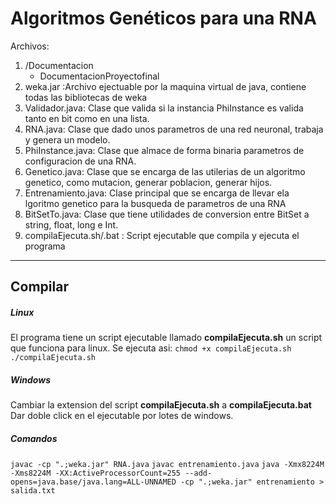 # Algoritmos Genéticos para una RNA

Archivos:
1. /Documentacion
	- DocumentacionProyectofinal
2. weka.jar :Archivo ejectuable por la maquina virtual de java, contiene todas las bibliotecas de weka
3. Validador.java: Clase que valida si la instancia PhiInstance es valida tanto en bit como en una lista.
4. RNA.java: Clase que dado unos parametros de una red neuronal, trabaja y genera un modelo. 
5. PhiInstance.java: Clase que almace de forma binaria parametros de configuracion de una RNA.
6. Genetico.java: Clase que se encarga de las utilerias de un algoritmo genetico, como mutacion, generar poblacion, generar hijos.
7. Entrenamiento.java: Clase principal que se encarga de llevar ela lgoritmo genetico para la busqueda de parametros de una RNA
8. BitSetTo.java: Clase que tiene utilidades de conversion entre BitSet a string, float, long e Int.
9. compilaEjecuta.sh/.bat : Script ejecutable que compila y ejecuta el programa

------------

## Compilar
##### Linux
El programa tiene un script ejecutable llamado **compilaEjecuta.sh** un script que funciona para linux. Se ejecuta asi:
`chmod +x compilaEjecuta.sh`
`./compilaEjecuta.sh`

##### Windows
Cambiar la extension del script **compilaEjecuta.sh** a **compilaEjecuta.bat**
Dar doble click en el ejecutable por lotes de windows.

##### Comandos
`javac -cp ".;weka.jar" RNA.java`
`javac entrenamiento.java`
`java -Xmx8224M -Xms8224M -XX:ActiveProcessorCount=255 --add-opens=java.base/java.lang=ALL-UNNAMED -cp ".;weka.jar" entrenamiento > salida.txt`

